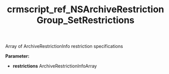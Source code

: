 ﻿---
title: crmscript_ref_NSArchiveRestrictionGroup_SetRestrictions
description: NSArchiveRestrictionGroup.SetRestrictions(ArchiveRestrictionInfoArray restrictions)
intellisense: NSArchiveRestrictionGroup.SetRestrictions
keywords: NSArchiveRestrictionGroup, GetRestrictions
so.topic: reference
---

Array of ArchiveRestrictionInfo restriction specifications

**Parameter:** 
 - **restrictions** ArchiveRestrictionInfoArray

